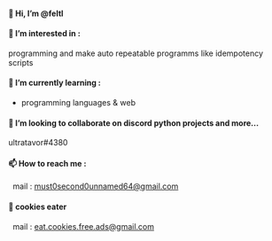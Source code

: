 #### 👋 Hi, I’m @feltl
#### 👀 I’m interested in :
   programming and make auto repeatable programms
   like idempotency scripts
#### 🌱 I’m currently learning :
- programming languages & web

#### 💞️ I’m looking to collaborate on discord python projects and more...
   ultratavor#4380
#### 📫 How to reach me :
&nbsp;    mail : must0second0unnamed64@gmail.com 
#### 🍪 cookies eater 
&nbsp;   mail : eat.cookies.free.ads@gmail.com
<!---
ultratavor/ultratavor is a ✨ special ✨ repository because its `README.md` (this file) appears on your GitHub profile.
You can click the Preview link to take a look at your changes.
--->
